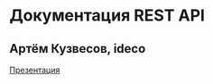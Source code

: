 # Документация REST API
## Артём Кузвесов, ideco

[Презентация](https://rawgit.com/ArtKuz/presentation-ideco-swagger/rit2017/)
